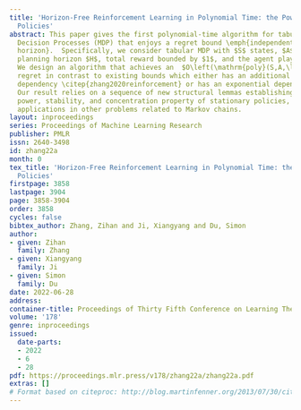 ```yaml
---
title: 'Horizon-Free Reinforcement Learning in Polynomial Time: the Power of Stationary
  Policies'
abstract: This paper gives the first polynomial-time algorithm for tabular Markov
  Decision Processes (MDP) that enjoys a regret bound \emph{independent on the planning
  horizon}.  Specifically, we consider tabular MDP with $S$ states, $A$ actions, a
  planning horizon $H$, total reward bounded by $1$, and the agent plays for $K$ episodes.
  We design an algorithm that achieves an  $O\left(\mathrm{poly}(S,A,\log K)\sqrt{K}\right)$
  regret in contrast to existing bounds which either has an additional $\mathrm{polylog}(H)$
  dependency \citep{zhang2020reinforcement} or has an exponential dependency on $S$ \citep{li2021settling}.
  Our result relies on a sequence of new structural lemmas establishing the approximation
  power, stability, and concentration property of stationary policies, which can have
  applications in other problems related to Markov chains.
layout: inproceedings
series: Proceedings of Machine Learning Research
publisher: PMLR
issn: 2640-3498
id: zhang22a
month: 0
tex_title: 'Horizon-Free Reinforcement Learning in Polynomial Time: the Power of Stationary
  Policies'
firstpage: 3858
lastpage: 3904
page: 3858-3904
order: 3858
cycles: false
bibtex_author: Zhang, Zihan and Ji, Xiangyang and Du, Simon
author:
- given: Zihan
  family: Zhang
- given: Xiangyang
  family: Ji
- given: Simon
  family: Du
date: 2022-06-28
address:
container-title: Proceedings of Thirty Fifth Conference on Learning Theory
volume: '178'
genre: inproceedings
issued:
  date-parts:
  - 2022
  - 6
  - 28
pdf: https://proceedings.mlr.press/v178/zhang22a/zhang22a.pdf
extras: []
# Format based on citeproc: http://blog.martinfenner.org/2013/07/30/citeproc-yaml-for-bibliographies/
---
```

